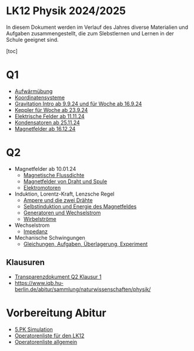 LK12 Physik 2024/2025
======================

In diesem Dokument werden im Verlauf des Jahres diverse Materialien und Aufgaben zusammengestellt, die zum Slebstlernen und Lernen in der Schule geeignet sind.

[toc]

# Q1

- [Aufwärmübung](01_Diskussion_Fachartikel.md)
- [Koordinatensysteme](01_Koordinatensysteme_Felder.md)
- [Gravitation Intro ab 9.9.24 und für Woche ab 16.9.24](02_Newton_Gravitation.md)
- [Keppler für Woche ab 23.9.24](03_Kepler.slides.md)
- [Elektrische Felder ab 11.11.24](04_elektrische_Felder.md)
- [Kondensatoren ab 25.11.24](05_Kondensatoren.md)
- [Magnetfelder ab 16.12.24](06_Magnetfelder.md)

# Q2

- Magnetfelder ab 10.01.24
    - [Magnetische Flussdichte](07_Magentische_Flussdichte.md)
    - [Magnetfelder von Draht und Spule](08_Magnetfelder_Draht_Spule.slides.md)
    - [Elektromotoren](09_Elektromotor.slides.md)
- Induktion, Lorentz-Kraft, Lenzsche Regel
    - [Ampere und die zwei Drähte](10_historisch_Ampere.md)
    - [Selbstinduktion und Energie des Magnetfeldes](11_Spule_als_Energiespeicher.md)
    - [Generatoren und Wechselstrom](12_Generator_Wechselstrom.md)
    - [Wirbelströme](13_Wirbelströme.slides.md)
- Wechselstrom
    - [Impedanz](14_Widerstand_Kondensator_Spule.md)
- Mechanische Schwingungen
    - [Gleichungen, Aufgaben, Überlagerung, Experiment](15_mechanische_Schwingungen.md)
    
    
## Klausuren

- [Transparenzdokument Q2 Klausur 1](Transparenzdokument_Q2_Klausur-1.md)
- https://www.iqb.hu-berlin.de/abitur/sammlung/naturwissenschaften/physik/

# Vorbereitung Abitur    

- [5.PK Simulation](../5.PK_Simulationen_Themenvorschläge.md)
- [Operatorenliste für den LK12](./Operatoren_IQB_2025_LK12.md)
- [Operatorenliste allgemein](../Operatoren_IQB_2025.md)

